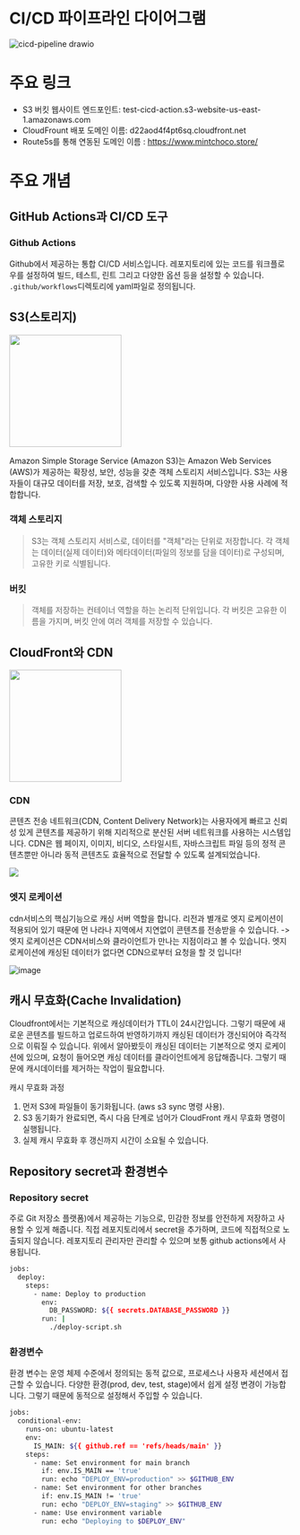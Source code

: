 # CI/CD 파이프라인 다이어그램

![cicd-pipeline drawio](https://github.com/user-attachments/assets/82e0cf6e-aaba-4a95-a67d-b0c9c089a361)


# 주요 링크

- S3 버킷 웹사이트 엔드포인트: test-cicd-action.s3-website-us-east-1.amazonaws.com
- CloudFrount 배포 도메인 이름: d22aod4f4pt6sq.cloudfront.net
- Route5s를 통해 연동된 도메인 이름 : https://www.mintchoco.store/

# 주요 개념

## GitHub Actions과 CI/CD 도구

### Github Actions
Github에서 제공하는 통합 CI/CD 서비스입니다. 레포지토리에 있는 코드를 워크플로우를 설정하여 빌드, 테스트, 린트 그리고 다양한 옵션 등을 설정할 수 있습니다.
`.github/workflows`디렉토리에 yaml파일로 정의됩니다.

## S3(스토리지)

<img src="https://github.com/user-attachments/assets/c141c7e9-0dbf-401b-b77c-754dcf68c6f5" height='200' width='200'/>

Amazon Simple Storage Service (Amazon S3)는 Amazon Web Services (AWS)가 제공하는 확장성, 보안, 성능을 갖춘 객체 스토리지 서비스입니다. S3는 사용자들이 대규모 데이터를 저장, 보호, 검색할 수 있도록 지원하며, 다양한 사용 사례에 적합합니다.

### 객체 스토리지
> S3는 객체 스토리지 서비스로, 데이터를 "객체"라는 단위로 저장합니다. 각 객체는 데이터(실제 데이터)와 메타데이터(파일의 정보를 담을 데이터)로 구성되며, 고유한 키로 식별됩니다.

### 버킷
> 객체를 저장하는 컨테이너 역할을 하는 논리적 단위입니다. 각 버킷은 고유한 이름을 가지며, 버킷 안에 여러 객체를 저장할 수 있습니다.


## CloudFront와 CDN

<img src="https://github.com/user-attachments/assets/99b8dbb8-3ad5-4039-a026-7cae8c6850d3" height='200' width='200'/>

### CDN
콘텐츠 전송 네트워크(CDN, Content Delivery Network)는 사용자에게 빠르고 신뢰성 있게 콘텐츠를 제공하기 위해 지리적으로 분산된 서버 네트워크를 사용하는 시스템입니다. CDN은 웹 페이지, 이미지, 비디오, 스타일시트, 자바스크립트 파일 등의 정적 콘텐츠뿐만 아니라 동적 콘텐츠도 효율적으로 전달할 수 있도록 설계되었습니다.

<img src="https://github.com/user-attachments/assets/e188748a-0ddb-4625-93ed-0ba496bdeabb" />

### 엣지 로케이션
cdn서비스의 핵심기능으로 캐싱 서버 역할을 합니다. 리전과 별개로 엣지 로케이션이 적용되어 있기 때문에 먼 나라나 지역에서 지연없이 콘텐츠를 전송받을 수 있습니다.
-> 엣지 로케이션은 CDN서비스와 클라이언트가 만나는 지점이라고 볼 수 있습니다. 엣지 로케이션에 캐싱된 데이터가 없다면 CDN으로부터 요청을 할 것 입니다!

![image](https://github.com/user-attachments/assets/e80015f8-b6c5-402f-aa4b-446f58080743)



## 캐시 무효화(Cache Invalidation)
Cloudfront에서는 기본적으로 캐싱데이터가 TTL이 24시간입니다. 그렇기 때문에 새로운 콘텐츠를 빌드하고 업로드하여 반영하기까지 캐싱된 데이터가 갱신되어야 즉각적으로 이뤄질 수 있습니다.
위에서 알아봤듯이 캐싱된 데이터는 기본적으로 엣지 로케이션에 있으며, 요청이 들어오면 캐싱 데이터를 클라이언트에게 응답해줍니다.
그렇기 때문에 캐시데이터를 제거하는 작업이 필요합니다.

캐시 무효화 과정
1. 먼저 S3에 파일들이 동기화됩니다. (aws s3 sync 명령 사용).
2. S3 동기화가 완료되면, 즉시 다음 단계로 넘어가 CloudFront 캐시 무효화 명령이 실행됩니다.
3. 실제 캐시 무효화 후 갱신까지 시간이 소요될 수 있습니다.


## Repository secret과 환경변수
### Repository secret
주로 Git 저장소 플랫폼)에서 제공하는 기능으로, 민감한 정보를 안전하게 저장하고 사용할 수 있게 해줍니다.
직접 레포지토리에서 secret을 추가하며, 코드에 직접적으로 노출되지 않습니다. 레포지토리 관리자만 관리할 수 있으며 보통 github actions에서 사용됩니다.
```bash
jobs:
  deploy:
    steps:
      - name: Deploy to production
        env:
          DB_PASSWORD: ${{ secrets.DATABASE_PASSWORD }}
        run: |
          ./deploy-script.sh
```

### 환경변수
환경 변수는 운영 체제 수준에서 정의되는 동적 값으로, 프로세스나 사용자 세션에서 접근할 수 있습니다.
다양한 환경(prod, dev, test, stage)에서 쉽게 설정 변경이 가능합니다. 그렇기 때문에 동적으로 설정해서 주입할 수 있습니다.
```bash
jobs:
  conditional-env:
    runs-on: ubuntu-latest
    env:
      IS_MAIN: ${{ github.ref == 'refs/heads/main' }}
    steps:
      - name: Set environment for main branch
        if: env.IS_MAIN == 'true'
        run: echo "DEPLOY_ENV=production" >> $GITHUB_ENV
      - name: Set environment for other branches
        if: env.IS_MAIN != 'true'
        run: echo "DEPLOY_ENV=staging" >> $GITHUB_ENV
      - name: Use environment variable
        run: echo "Deploying to $DEPLOY_ENV"
```


